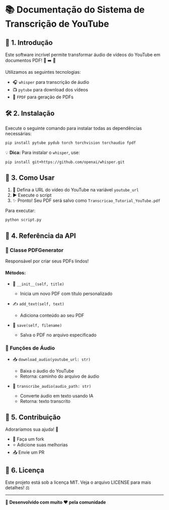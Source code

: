 # 📚 Documentação do Sistema de Transcrição de YouTube

## 🌟 1. Introdução
Este software incrível permite transformar áudio de vídeos do YouTube em documentos PDF! 🎥 ➡️ 📄

Utilizamos as seguintes tecnologias:
- 🎧 `whisper` para transcrição de áudio
- 📺 `pytube` para download dos vídeos
- 📑 `FPDF` para geração de PDFs

## 🛠️ 2. Instalação
Execute o seguinte comando para instalar todas as dependências necessárias:

```bash
pip install pytube pydub torch torchvision torchaudio fpdf
```

💡 **Dica:** Para instalar o `whisper`, use:
```bash
pip install git+https://github.com/openai/whisper.git
```

## 🚀 3. Como Usar
1. 🔗 Defina a URL do vídeo do YouTube na variável `youtube_url`
2. ▶️ Execute o script
3. ✨ Pronto! Seu PDF será salvo como `Transcricao_Tutorial_YouTube.pdf`

Para executar:
```bash
python script.py
```

## 📖 4. Referência da API

### 📑 Classe PDFGenerator
Responsável por criar seus PDFs lindos!

#### Métodos:
- 🎨 `__init__(self, title)`
  - Inicia um novo PDF com título personalizado
  
- ✍️ `add_text(self, text)`
  - Adiciona conteúdo ao seu PDF
  
- 💾 `save(self, filename)`
  - Salva o PDF no arquivo especificado

### 🎵 Funções de Áudio

- 📥 `download_audio(youtube_url: str)`
  - Baixa o áudio do YouTube
  - Retorna: caminho do arquivo de áudio
  
- 🎤 `transcribe_audio(audio_path: str)`
  - Converte áudio em texto usando IA
  - Retorna: texto transcrito

## 👥 5. Contribuição
Adoraríamos sua ajuda! 🤝
- 🔄 Faça um fork
- ⭐ Adicione suas melhorias
- 📤 Envie um PR

## 📜 6. Licença
Este projeto está sob a licença MIT. 
Veja o arquivo LICENSE para mais detalhes! ⚖️

---
💪 **Desenvolvido com muito ❤️ pela comunidade**
